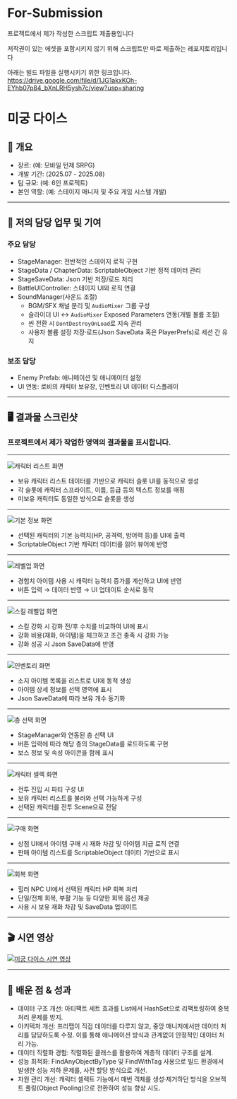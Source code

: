 # For-Submission
프로젝트에서 제가 작성한 스크립트 제출용입니다

저작권이 있는 에셋을 포함시키지 않기 위해 스크립트만 따로 제출하는 레포지토리입니다

아래는 빌드 파일을 실행시키기 위한 링크입니다.
https://drive.google.com/file/d/1JG1akxKOh-EYhb07p84_bXnLRH5ysh7c/view?usp=sharing

# 미궁 다이스

## 📌 개요
- 장르: (예: 모바일 턴제 SRPG)
- 개발 기간: (2025.07 - 2025.08)
- 팀 규모: (예: 6인 프로젝트)
- 본인 역할: (예: 스테이지 매니저 및 주요 게임 시스템 개발)

---

## 🔧 저의 담당 업무 및 기여
### 주요 담당
- StageManager: 전반적인 스테이지 로직 구현
- StageData / ChapterData: ScriptableObject 기반 정적 데이터 관리
- StageSaveData: Json 기반 저장/로드 처리
- BattleUIController: 스테이지 UI와 로직 연결
- SoundManager(사운드 조절)
  - BGM/SFX 채널 분리 및 `AudioMixer` 그룹 구성
  - 슬라이더 UI ↔ `AudioMixer` Exposed Parameters 연동(개별 볼륨 조절)
  - 씬 전환 시 `DontDestroyOnLoad`로 지속 관리
  - 사용자 볼륨 설정 저장·로드(Json SaveData 혹은 PlayerPrefs)로 세션 간 유지

### 보조 담당
- Enemy Prefab: 애니메이션 및 애니메이터 설정
- UI 연동: 로비의 캐릭터 보유창, 인벤토리 UI 데이터 디스플레이

---

## 🖥️ 결과물 스크린샷

### 프로젝트에서 제가 작업한 영역의 결과물을 표시합니다.

---

![캐릭터 리스트 화면](Images/CharacterList.png)  
- 보유 캐릭터 리스트 데이터를 기반으로 캐릭터 슬롯 UI를 동적으로 생성  
- 각 슬롯에 캐릭터 스프라이트, 이름, 등급 등의 텍스트 정보를 매핑  
- 미보유 캐릭터도 동일한 방식으로 슬롯을 생성 

---

![기본 정보 화면](Images/BasicInfo.png)  
- 선택된 캐릭터의 기본 능력치(HP, 공격력, 방어력 등)를 UI에 출력  
- ScriptableObject 기반 캐릭터 데이터를 읽어 뷰어에 반영  

---

![레벨업 화면](Images/LevelUp.png)  
- 경험치 아이템 사용 시 캐릭터 능력치 증가를 계산하고 UI에 반영  
- 버튼 입력 → 데이터 반영 → UI 업데이트 순서로 동작  

---

![스킬 레벨업 화면](Images/SkillUp.png)  
- 스킬 강화 시 강화 전/후 수치를 비교하여 UI에 표시  
- 강화 비용(재화, 아이템)을 체크하고 조건 충족 시 강화 가능  
- 강화 성공 시 Json SaveData에 반영  

---

![인벤토리 화면](Images/Inventory.png)  
- 소지 아이템 목록을 리스트로 UI에 동적 생성  
- 아이템 상세 정보를 선택 영역에 표시  
- Json SaveData에 따라 보유 개수 동기화  

---

![층 선택 화면](Images/FloorSelect.png)  
- StageManager와 연동된 층 선택 UI  
- 버튼 입력에 따라 해당 층의 StageData를 로드하도록 구현  
- 보스 정보 및 속성 아이콘을 함께 표시  

---

![캐릭터 셀렉 화면](Images/CharacterSelect.png)  
- 전투 진입 시 파티 구성 UI  
- 보유 캐릭터 리스트를 불러와 선택 가능하게 구성  
- 선택된 캐릭터를 전투 Scene으로 전달  

---

![구매 화면](Images/Buy.png)  
- 상점 UI에서 아이템 구매 시 재화 차감 및 아이템 지급 로직 연결  
- 판매 아이템 리스트를 ScriptableObject 데이터 기반으로 표시  

---

![회복 화면](Images/Heal.png)  
- 힐러 NPC UI에서 선택된 캐릭터 HP 회복 처리  
- 단일/전체 회복, 부활 기능 등 다양한 회복 옵션 제공  
- 사용 시 보유 재화 차감 및 SaveData 업데이트

---
## 🎬 시연 영상

[![미궁 다이스 시연 영상](https://img.youtube.com/vi/G4RhUlvXA5w/0.jpg)](https://www.youtube.com/watch?v=G4RhUlvXA5w)


---
## 🚀 배운 점 & 성과

- 데이터 구조 개선: 아티팩트 세트 효과를 List에서 HashSet으로 리팩토링하여 중복 처리 문제를 방지.
- 아키텍처 개선: 프리팹이 직접 데이터를 다루지 않고, 중앙 매니저에서만 데이터 처리를 담당하도록 수정. 이를 통해 애니메이션 방식과 관계없이 안정적인 데이터 처리 가능.
- 데이터 직렬화 경험: 직렬화된 클래스를 활용하여 계층적 데이터 구조를 설계.
- 성능 최적화: FindAnyObjectByType 및 FindWithTag 사용으로 빌드 환경에서 발생한 성능 저하 문제를, 사전 할당 방식으로 개선.
- 자원 관리 개선: 캐릭터 셀렉트 기능에서 매번 객체를 생성·제거하던 방식을 오브젝트 풀링(Object Pooling)으로 전환하여 성능 향상 시도.



